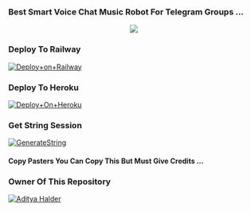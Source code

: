 ### Best Smart Voice Chat Music Robot For Telegram Groups ...


<p align="center"><a href="https://t.me/adityahalder"><img src="https://te.legra.ph/file/c6e1041c6c9a12913f57a.png"></a></p>




### Deploy To Railway

[![Deploy+on+Railway](https://railway.app/button.svg)](https://railway.app/new/template?template=https://github.com/jsksosnsns/Private-Music&envs=API_ID,API_HASH,BOT_TOKEN,STRING_SESSION)


### Deploy To Heroku

[![Deploy+On+Heroku](https://www.herokucdn.com/deploy/button.svg)](https://heroku.com/deploy?template=https://github.com/AdityaCheats/AdityaPlayer)



### Get String Session

[![GenerateString](https://img.shields.io/badge/repl.it-generateString-yellowgreen)](https://replit.com/@AdityaHalder/StringSession)



#### Copy Pasters You Can Copy This But Must Give Credits ...

### Owner Of This Repository
[![Aditya Halder](https://te.legra.ph/file/8f9d2a593854d0c736201.png)](https://t.me/AdityaHalder)
